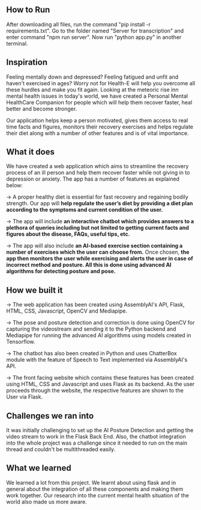 ## How to Run
After downloading all files, run the command "pip install -r requirements.txt". Go to the folder named "Server for transcription" and enter command "npm run server". Now run "python app.py" in another terminal.


## Inspiration
Feeling mentally down and depressed? Feeling fatigued and unfit and haven't exercised in ages? Worry not for Health-E will help you overcome all these hurdles and make you fit again. 
Looking at the meteoric rise inn mental health issues in today's world, we have created a Personal Mental HealthCare Companion for people which will help them recover faster, heal better and become stronger. 

Our application helps keep a person motivated, gives them access to real time facts and figures, monitors their recovery exercises and helps regulate their diet along with a number of other features and is of vital importance.

## What it does
We have created a web application which aims to streamline the recovery process of an ill person and help them recover faster while not giving in to depression or anxiety. The app has a number of features as explained below:

-> A proper healthy diet is essential for fast recovery and regaining bodily strength. Our app will **help regulate the user’s diet by providing a diet plan according to the symptoms and current condition of the user.**

-> The app will include **an interactive chatbot which provides answers to a plethora of queries including but not limited to getting current facts and figures about the disease, FAQs, useful tips, etc.** 

-> The app will also include **an AI-based exercise section containing a number of exercises which the user can choose from.** Once chosen, **the app then monitors the user while exercising and alerts the user in case of incorrect method and posture. All this is done using advanced AI algorithms for detecting posture and pose.**

## How we built it
-> The web application has been created using AssemblyAI's API, Flask, HTML, CSS, Javascript, OpenCV and Mediapipe.

-> The pose and posture detection and correction is done using OpenCV for capturing the videostream and sending it to the Python backend and Mediapipe for running the advanced AI algorithms using models created in Tensorflow.

-> The chatbot has also been created in Python and uses ChatterBox module with the feature of Speech to Text implemented via AssemblyAI's API.

-> The front facing website which contains these features has been created using HTML, CSS and Javascript and uses Flask as its backend. As the user proceeds through the website, the respective features are shown to the User via Flask.

## Challenges we ran into
It was initially challenging to set up the AI Posture Detection and getting the video stream to work in the Flask Back End. Also, the chatbot integration into the whole project was a challenge since it needed to run on the main thread and couldn't be multithreaded easily.

## What we learned
We learned a lot from this project. We learnt about using flask and in general about the integration of all these components and making them work together. Our research into the current mental health situation of the world also made us more aware.
